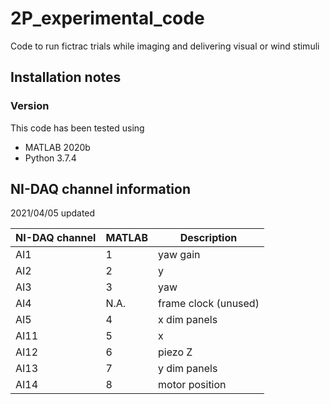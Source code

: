 # 2P_experimental_code
Code to run fictrac trials while imaging and delivering visual or wind stimuli

## Installation notes
### Version
This code has been tested using
- MATLAB 2020b
- Python 3.7.4

## NI-DAQ channel information
2021/04/05 updated

| NI-DAQ channel | MATLAB | Description |
| ----------- | ----------- | ----------- |
| AI1 | 1 | yaw gain |
| AI2 | 2 | y |
| AI3 | 3 | yaw |
| AI4 | N.A.| frame clock (unused)|
| AI5 | 4 | x dim panels |
| AI11 | 5 | x |
| AI12 | 6 | piezo Z |
| AI13 | 7 | y dim panels |
| AI14 | 8 | motor position |
